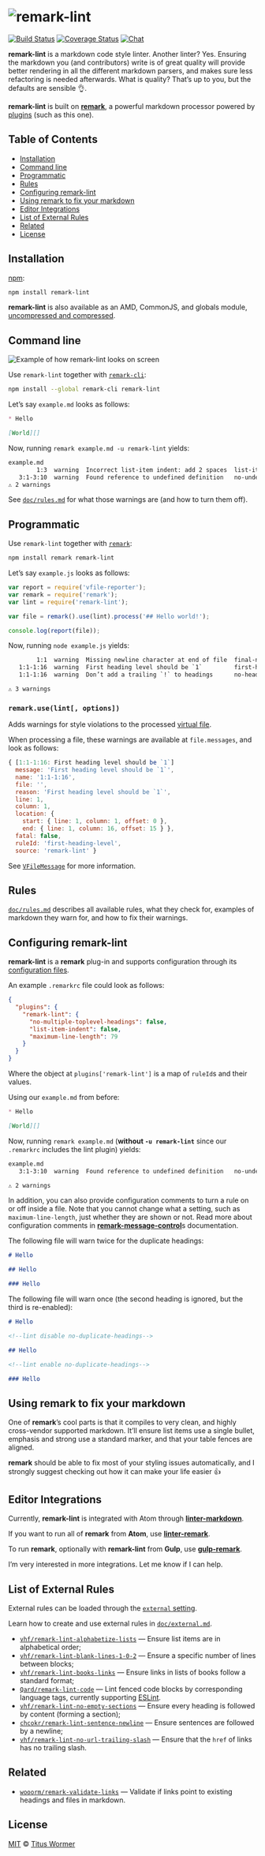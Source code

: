 # ![remark-lint][logo]

[![Build Status][build-badge]][build-status]
[![Coverage Status][coverage-badge]][coverage-status]
[![Chat][chat-badge]][chat]

**remark-lint** is a markdown code style linter.  Another linter?  Yes.
Ensuring the markdown you (and contributors) write is of great quality will
provide better rendering in all the different markdown parsers, and makes
sure less refactoring is needed afterwards.  What is quality? That’s up to you,
but the defaults are sensible :ok_hand:.

**remark-lint** is built on [**remark**][remark], a powerful markdown
processor powered by [plugins][remark-plugins] (such as this one).

## Table of Contents

*   [Installation](#installation)
*   [Command line](#command-line)
*   [Programmatic](#programmatic)
*   [Rules](#rules)
*   [Configuring remark-lint](#configuring-remark-lint)
*   [Using remark to fix your markdown](#using-remark-to-fix-your-markdown)
*   [Editor Integrations](#editor-integrations)
*   [List of External Rules](#list-of-external-rules)
*   [Related](#related)
*   [License](#license)

## Installation

[npm][]:

```bash
npm install remark-lint
```

**remark-lint** is also available as an AMD, CommonJS, and globals
module, [uncompressed and compressed][releases].

## Command line

![Example of how remark-lint looks on screen][screenshot]

Use `remark-lint` together with [`remark-cli`][cli]:

```bash
npm install --global remark-cli remark-lint
```

Let’s say `example.md` looks as follows:

```md
* Hello

[World][]
```

Now, running `remark example.md -u remark-lint` yields:

```txt
example.md
        1:3  warning  Incorrect list-item indent: add 2 spaces  list-item-indent
   3:1-3:10  warning  Found reference to undefined definition   no-undefined-references
⚠ 2 warnings
```

See [`doc/rules.md`][rules] for what those warnings are (and how to
turn them off).

## Programmatic

Use `remark-lint` together with [`remark`][api]:

```bash
npm install remark remark-lint
```

Let’s say `example.js` looks as follows:

```js
var report = require('vfile-reporter');
var remark = require('remark');
var lint = require('remark-lint');

var file = remark().use(lint).process('## Hello world!');

console.log(report(file));
```

Now, running `node example.js` yields:

```txt
        1:1  warning  Missing newline character at end of file  final-newline
   1:1-1:16  warning  First heading level should be `1`         first-heading-level
   1:1-1:16  warning  Don’t add a trailing `!` to headings      no-heading-punctuation

⚠ 3 warnings
```

### `remark.use(lint[, options])`

Adds warnings for style violations to the processed [virtual file][vfile].

When processing a file, these warnings are available at `file.messages`, and
look as follows:

```js
{ [1:1-1:16: First heading level should be `1`]
  message: 'First heading level should be `1`',
  name: '1:1-1:16',
  file: '',
  reason: 'First heading level should be `1`',
  line: 1,
  column: 1,
  location: {
    start: { line: 1, column: 1, offset: 0 },
    end: { line: 1, column: 16, offset: 15 } },
  fatal: false,
  ruleId: 'first-heading-level',
  source: 'remark-lint' }
```

See [`VFileMessage`][vfile-message] for more information.

## Rules

[`doc/rules.md`][rules] describes all available rules, what they check
for, examples of markdown they warn for, and how to fix their warnings.

## Configuring remark-lint

**remark-lint** is a **remark** plug-in and supports configuration
through its [configuration files][cli].

An example `.remarkrc` file could look as follows:

```json
{
  "plugins": {
    "remark-lint": {
      "no-multiple-toplevel-headings": false,
      "list-item-indent": false,
      "maximum-line-length": 79
    }
  }
}
```

Where the object at `plugins['remark-lint']` is a map of `ruleId`s and
their values.

Using our `example.md` from before:

```md
* Hello

[World][]
```

Now, running `remark example.md` (**without `-u remark-lint`** since
our `.remarkrc` includes the lint plugin) yields:

```bash
example.md
   3:1-3:10  warning  Found reference to undefined definition   no-undefined-references

⚠ 2 warnings
```

In addition, you can also provide configuration comments to turn a rule
on or off inside a file.  Note that you cannot change what a setting,
such as `maximum-line-length`, just whether they are shown or not.
Read more about configuration comments in
[**remark-message-control**][message-control]s documentation.

The following file will warn twice for the duplicate headings:

```markdown
# Hello

## Hello

### Hello
```

The following file will warn once (the second heading is ignored,
but the third is re-enabled):

```markdown
# Hello

<!--lint disable no-duplicate-headings-->

## Hello

<!--lint enable no-duplicate-headings-->

### Hello
```

## Using remark to fix your markdown

One of **remark**’s cool parts is that it compiles to very clean, and highly
cross-vendor supported markdown.  It’ll ensure list items use a single bullet,
emphasis and strong use a standard marker, and that your table fences are
aligned.

**remark** should be able to fix most of your styling issues automatically,
and I strongly suggest checking out how it can make your life easier :+1:

## Editor Integrations

Currently, **remark-lint** is integrated with Atom through
[**linter-markdown**][linter-markdown].

If you want to run all of **remark** from **Atom**, use
[**linter-remark**][linter-remark].

To run **remark**, optionally with **remark-lint** from **Gulp**, use
[**gulp-remark**][gulp-remark].

I’m very interested in more integrations.  Let me know if I can help.

## List of External Rules

External rules can be loaded through the [`external` setting][external].

Learn how to create and use external rules in [`doc/external.md`][doc-external].

<!--
This list is ordered based on the name without prefix, so
excluding `remark-lint-no-` or `remark-lint-`
-->

*   [`vhf/remark-lint-alphabetize-lists`](https://github.com/vhf/remark-lint-alphabetize-lists)
    — Ensure list items are in alphabetical order;
*   [`vhf/remark-lint-blank-lines-1-0-2`](https://github.com/vhf/remark-lint-blank-lines-1-0-2)
    — Ensure a specific number of lines between blocks;
*   [`vhf/remark-lint-books-links`](https://github.com/vhf/remark-lint-books-links)
    — Ensure links in lists of books follow a standard format;
*   [`Qard/remark-lint-code`](https://github.com/Qard/remark-lint-code)
    — Lint fenced code blocks by corresponding language tags,
    currently supporting [ESLint](https://github.com/Qard/remark-lint-code-eslint).
*   [`vhf/remark-lint-no-empty-sections`](https://github.com/vhf/remark-lint-no-empty-sections)
    — Ensure every heading is followed by content (forming a section);
*   [`chcokr/remark-lint-sentence-newline`](https://github.com/chcokr/remark-lint-sentence-newline)
    — Ensure sentences are followed by a newline;
*   [`vhf/remark-lint-no-url-trailing-slash`](https://github.com/vhf/remark-lint-no-url-trailing-slash)
    — Ensure that the `href` of links has no trailing slash.

## Related

*   [`wooorm/remark-validate-links`](https://github.com/wooorm/remark-validate-links)
    — Validate if links point to existing headings and files in markdown.

## License

[MIT][license] © [Titus Wormer][author]

<!-- Definitions -->

[build-badge]: https://img.shields.io/travis/wooorm/remark-lint.svg

[build-status]: https://travis-ci.org/wooorm/remark-lint

[coverage-badge]: https://img.shields.io/codecov/c/github/wooorm/remark-lint.svg

[coverage-status]: https://codecov.io/github/wooorm/remark-lint

[chat-badge]: https://img.shields.io/gitter/room/wooorm/remark.svg

[chat]: https://gitter.im/wooorm/remark

[releases]: https://github.com/wooorm/remark-lint/releases

[license]: LICENSE

[author]: http://wooorm.com

[npm]: https://docs.npmjs.com/cli/install

[remark]: https://github.com/wooorm/remark

[logo]: https://cdn.rawgit.com/wooorm/remark-lint/master/logo.svg

[screenshot]: https://cdn.rawgit.com/wooorm/remark-lint/master/screenshot.png

[rules]: doc/rules.md

[api]: https://github.com/wooorm/remark/tree/master/packages/remark

[cli]: https://github.com/wooorm/remark/tree/master/packages/remark-cli

[remark-plugins]: https://github.com/wooorm/remark/blob/master/doc/plugins.md

[linter-markdown]: https://atom.io/packages/linter-markdown

[message-control]: https://github.com/wooorm/remark-message-control#markers

[vfile]: https://github.com/wooorm/vfile

[vfile-message]: https://github.com/wooorm/vfile#vfilemessage

[linter-remark]: https://github.com/wooorm/linter-remark

[gulp-remark]: https://github.com/denysdovhan/gulp-remark

[external]: doc/rules.md#external

[doc-external]: doc/external.md
